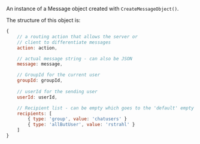 ﻿An instance of a Message object created with `CreateMessageObject()`.

The structure of this object is:

```js
{
    // a routing action that allows the server or 
    // client to differentiate messages
    action: action,

    // actual message string - can also be JSON
    message: message,

    // GroupId for the current user
    groupId: groupId,
    
    // userId for the sending user
    userId: userId,

    // Recipient list - can be empty which goes to the 'default' empty group
    recipients: [
        { type: 'group', value: 'chatusers' }
        { type: 'allButUser', value: 'rstrahl' }
    ]
}            
```